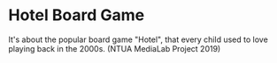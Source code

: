 # Hotel Board Game

It's about the popular board game "Hotel", that every child used to love playing back in the 2000s. 
(NTUA MediaLab Project 2019)